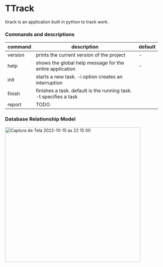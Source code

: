 # TTrack
ttrack is an application built in python to track work.

### Commands and descriptions

| command     | description                                                       | default |
|-------------|-------------------------------------------------------------------|---------|
| version     | prints the current version of the project                         | -       |
| help        | shows the global help message for the entire application          | -       |
| init        | starts a new task. -i option creates an interruption              |         |
| finish      | finishes a task. default is the running task. -t specifies a task |         |
| report      | TODO                                                              |         |

### Database Relationship Model

<img width="446" alt="Captura de Tela 2022-10-15 às 22 15 00" src="https://user-images.githubusercontent.com/19718423/196013324-da075e7a-28bb-419f-8214-5706ada445d7.png">

